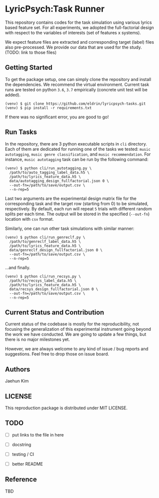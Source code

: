 # LyricPsych:Task Runner

This repository contains codes for the task simulation using various lyrics based feature set. For all experiments, we adopted the full-factorial design with respect to the variables of interests (set of features x systems).

We expect feature files are extracted and corresponding target (label) files also pre-processed. We provide our data that are used for the study. (TODO: link to those files)


## Getting Started

To get the package setup, one can simply clone the repository and install the dependencies. We recommend the virtual environment. Current task runs are tested on python `3.6`, `3.7` empirically (concrete unit test will be added).

```console
(venv) $ git clone https://github.com/eldrin/lyricpsych-tasks.git
(venv) $ pip install -r requirements.txt
```

If there was no significant error, you are good to go!


## Run Tasks

In the repository, there are 3 python executable scripts in `cli` directory. Each of them are dedicated for running one of the tasks we tested: `music autotagging`, `music genre classification`, and `music recommendation`. For instance, `music autotagging` task can be run by the following command:

```console
(venv) $ python cli/run_autotagging.py \
  /path/to/auto_tagging_label_data.h5 \
  /path/to/lyrics_feature_data.h5 \
  data/autotagging_design_fullfactorial.json 0 \
  --out-fn=/path/to/save/output.csv \
  --n-rep=5
```

Last two arguments are the experimental design matrix file for the corresponding task and the target row (starting from 0) to be simulated, respectively. By default, each run will repeat `5` trials with different random splits per each time. The output will be stored in the specified (`--out-fn`) location with `csv` format.

Similarly, one can run other task simulations with similar manner:

```console
(venv) $ python cli/run_genreclf.py \
  /path/to/genreclf_label_data.h5 \
  /path/to/lyrics_feature_data.h5 \
  data/genreclf_design_fullfactorial.json 0 \
  --out-fn=/path/to/save/output.csv \
  --n-rep=5
```

...and finally.

```console
(venv) $ python cli/run_recsys.py \
  /path/to/recsys_label_data.h5 \
  /path/to/lyrics_feature_data.h5 \
  data/recsys_design_fullfactorial.json 0 \
  --out-fn=/path/to/save/output.csv \
  --n-rep=5
```

## Current Status and Contribution

Current status of the codebase is mostly for the reproducibility, not focusing the generalization of this experimental instrument going beyond the work we have conducted. We are going to update a few things, but there is no major milestones yet.

However, we are always welcome to any kind of issue / bug reports and suggestions. Feel free to drop those on issue board.


## Authors

Jaehun Kim


## LICENSE

This reproduction package is distributed under MIT LICENSE.


## TODO

- [ ] put links to the file in here
- [ ] docstring
- [ ] testing / CI
- [ ] better README


## Reference

TBD
